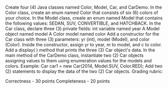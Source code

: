 Create four (4) Java classes named Color, Model, Car, and CarDemo.
In the Color class, create an enum named Color that consists of six (6) colors of your choice.
In the Model class, create an enum named Model that contains the following values: SEDAN, SUV, CONVERTIBLE, and HATCHBACK.
In the Car class, declare three (3) private fields:
int variable named year
A Model object named model
A Color model named color
Add a constructor for the Car class with three (3) parameters: yr (int), model (Model), and color (Color). Inside the constructor, assign yr to year, m to model, and c to color.
Add a display( ) method that prints the three (3) Car object's data.
In the main method of the CarDemo class, instantiate two (2) Car objects assigning values to them using enumeration values for the models and colors. Example: Car car1 = new Car(2014, Model.SUV, Color.RED);
Add two (2) statements to display the data of the two (2) Car objects.
Grading rubric:

Correctness - 30 points
Completeness - 20 points
